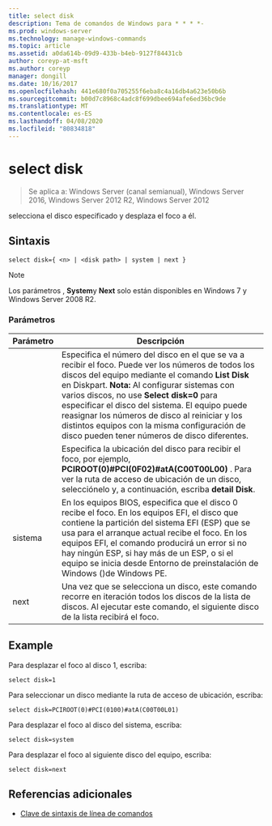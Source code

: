 ```yaml
---
title: select disk
description: Tema de comandos de Windows para * * * *-
ms.prod: windows-server
ms.technology: manage-windows-commands
ms.topic: article
ms.assetid: a0da614b-09d9-433b-b4eb-9127f84431cb
author: coreyp-at-msft
ms.author: coreyp
manager: dongill
ms.date: 10/16/2017
ms.openlocfilehash: 441e680f0a705255f6eba8c4a16db4a623e50b6b
ms.sourcegitcommit: b00d7c8968c4adc8f699dbee694afe6ed36bc9de
ms.translationtype: MT
ms.contentlocale: es-ES
ms.lasthandoff: 04/08/2020
ms.locfileid: "80834818"
---
```

# <a name="select-disk"></a>select disk

>Se aplica a: Windows Server (canal semianual), Windows Server 2016, Windows Server 2012 R2, Windows Server 2012

selecciona el disco especificado y desplaza el foco a él.  
  
  
  
## <a name="syntax"></a>Sintaxis  
  
```  
select disk={ <n> | <disk path> | system | next }  
```  
  
> [!NOTE]  
> Los parámetros **<disk path>** , **System**y **Next** solo están disponibles en Windows 7 y Windows Server 2008 R2.  
  
### <a name="parameters"></a>Parámetros  
  
|  Parámetro  |                                                                                                                                                                                                            Descripción                                                                                                                                                                                                            |
|-------------|-----------------------------------------------------------------------------------------------------------------------------------------------------------------------------------------------------------------------------------------------------------------------------------------------------------------------------------------------------------------------------------------------------------------------------------|
|     <n>     | Especifica el número del disco en el que se va a recibir el foco. Puede ver los números de todos los discos del equipo mediante el comando **List Disk** en Diskpart. **Nota:** Al configurar sistemas con varios discos, no use **Select disk\=0** para especificar el disco del sistema. El equipo puede reasignar los números de disco al reiniciar y los distintos equipos con la misma configuración de disco pueden tener números de disco diferentes. |
| <disk path> |                                                                                                                 Especifica la ubicación del disco para recibir el foco, por ejemplo, **PCIROOT\(0\)\#PCI\(0F02\)\#atA\(C00T00L00\)** . Para ver la ruta de acceso de ubicación de un disco, selecciónelo y, a continuación, escriba **detail Disk**.                                                                                                                  |
|   sistema    |                                 En los equipos BIOS, especifica que el disco 0 recibe el foco. En los equipos EFI, el disco que contiene la partición del sistema EFI \(ESP\) que se usa para el arranque actual recibe el foco. En los equipos EFI, el comando producirá un error si no hay ningún ESP, si hay más de un ESP, o si el equipo se inicia desde Entorno de preinstalación de Windows \(\)de Windows PE.                                  |
|    next     |                                                                                                                                     Una vez que se selecciona un disco, este comando recorre en iteración todos los discos de la lista de discos. Al ejecutar este comando, el siguiente disco de la lista recibirá el foco.                                                                                                                                      |
  
## <a name="examples"></a><a name=BKMK_examples></a>Example  
Para desplazar el foco al disco 1, escriba:  
  
```  
select disk=1  
```  
  
Para seleccionar un disco mediante la ruta de acceso de ubicación, escriba:  
  
```  
select disk=PCIROOT(0)#PCI(0100)#atA(C00T00L01)  
```  
  
Para desplazar el foco al disco del sistema, escriba:  
  
```  
select disk=system  
```  
  
Para desplazar el foco al siguiente disco del equipo, escriba:  
  
```  
select disk=next  
```  
  
## <a name="additional-references"></a>Referencias adicionales  
- [Clave de sintaxis de línea de comandos](command-line-syntax-key.md)  
  

  

